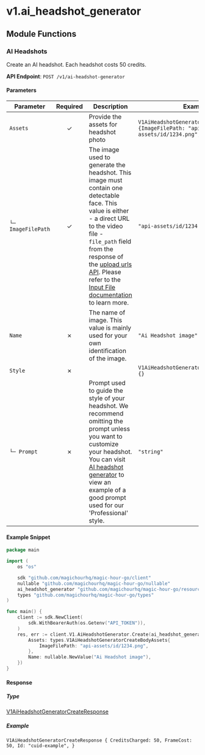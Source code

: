 # v1.ai_headshot_generator

## Module Functions
### AI Headshots <a name="create"></a>

Create an AI headshot. Each headshot costs 50 credits.

**API Endpoint**: `POST /v1/ai-headshot-generator`

#### Parameters

| Parameter | Required | Description | Example |
|-----------|:--------:|-------------|--------|
| `Assets` | ✓ | Provide the assets for headshot photo | `V1AiHeadshotGeneratorCreateBodyAssets {ImageFilePath: "api-assets/id/1234.png",}` |
| `└─ ImageFilePath` | ✓ | The image used to generate the headshot. This image must contain one detectable face. This value is either - a direct URL to the video file - `file_path` field from the response of the [upload urls API](https://docs.magichour.ai/api-reference/files/generate-asset-upload-urls).  Please refer to the [Input File documentation](https://docs.magichour.ai/api-reference/files/generate-asset-upload-urls#input-file) to learn more.  | `"api-assets/id/1234.png"` |
| `Name` | ✗ | The name of image. This value is mainly used for your own identification of the image. | `"Ai Headshot image"` |
| `Style` | ✗ |  | `V1AiHeadshotGeneratorCreateBodyStyle {}` |
| `└─ Prompt` | ✗ | Prompt used to guide the style of your headshot. We recommend omitting the prompt unless you want to customize your headshot. You can visit [AI headshot generator](https://magichour.ai/create/ai-headshot-generator) to view an example of a good prompt used for our 'Professional' style. | `"string"` |

#### Example Snippet

```go
package main

import (
	os "os"

	sdk "github.com/magichourhq/magic-hour-go/client"
	nullable "github.com/magichourhq/magic-hour-go/nullable"
	ai_headshot_generator "github.com/magichourhq/magic-hour-go/resources/v1/ai_headshot_generator"
	types "github.com/magichourhq/magic-hour-go/types"
)

func main() {
	client := sdk.NewClient(
		sdk.WithBearerAuth(os.Getenv("API_TOKEN")),
	)
	res, err := client.V1.AiHeadshotGenerator.Create(ai_headshot_generator.CreateRequest{
		Assets: types.V1AiHeadshotGeneratorCreateBodyAssets{
			ImageFilePath: "api-assets/id/1234.png",
		},
		Name: nullable.NewValue("Ai Headshot image"),
	})
}

```

#### Response

##### Type
[V1AiHeadshotGeneratorCreateResponse](/types/v1_ai_headshot_generator_create_response.go)

##### Example
`V1AiHeadshotGeneratorCreateResponse {
CreditsCharged: 50,
FrameCost: 50,
Id: "cuid-example",
}`
<!-- CUSTOM DOCS START -->

<!-- CUSTOM DOCS END -->

